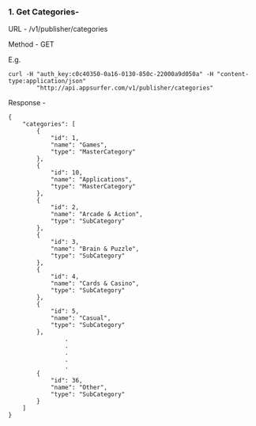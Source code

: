 ### 1. Get Categories-

URL - /v1/publisher/categories

Method - GET

E.g.

    curl -H "auth_key:c0c40350-0a16-0130-850c-22000a9d050a" -H "content-type:application/json"
            "http://api.appsurfer.com/v1/publisher/categories"

Response - 
    
    {
        "categories": [
            {
                "id": 1,
                "name": "Games",
                "type": "MasterCategory"
            },
            {
                "id": 10,
                "name": "Applications",
                "type": "MasterCategory"
            },
            {
                "id": 2,
                "name": "Arcade & Action",
                "type": "SubCategory"
            },
            {
                "id": 3,
                "name": "Brain & Puzzle",
                "type": "SubCategory"
            },
            {
                "id": 4,
                "name": "Cards & Casino",
                "type": "SubCategory"
            },
            {
                "id": 5,
                "name": "Casual",
                "type": "SubCategory"
            },
                    .
                    .
                    .
                    .
                    .
            {
                "id": 36,
                "name": "Other",
                "type": "SubCategory"
            }
        ]
    }
